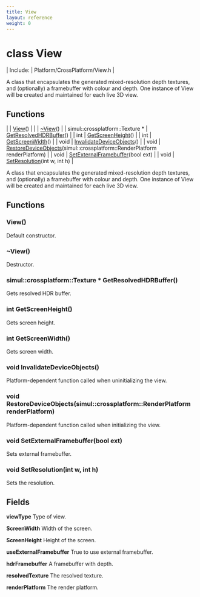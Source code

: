 ```yaml
---
title: View
layout: reference
weight: 0
---
```

class View
===

| Include: | Platform/CrossPlatform/View.h |

A class that encapsulates the generated mixed-resolution depth textures, and (optionally) a framebuffer with colour and depth.
One instance of View will be created and maintained for each live 3D view.
  


Functions
---

|  | [View](#View)() |
|  | [~View](#~View)() |
| simul::crossplatform::Texture * | [GetResolvedHDRBuffer](#GetResolvedHDRBuffer)() |
| int | [GetScreenHeight](#GetScreenHeight)() |
| int | [GetScreenWidth](#GetScreenWidth)() |
| void | [InvalidateDeviceObjects](#InvalidateDeviceObjects)() |
| void | [RestoreDeviceObjects](#RestoreDeviceObjects)(simul::crossplatform::RenderPlatform renderPlatform) |
| void | [SetExternalFramebuffer](#SetExternalFramebuffer)(bool ext) |
| void | [SetResolution](#SetResolution)(int w, int h) |

A class that encapsulates the generated mixed-resolution depth textures, and (optionally) a framebuffer with colour and depth.
One instance of View will be created and maintained for each live 3D view.
  


Functions
---

### <a name="View"/> View()
Default constructor.

### <a name="~View"/> ~View()
Destructor.

### <a name="GetResolvedHDRBuffer"/>simul::crossplatform::Texture * GetResolvedHDRBuffer()
Gets resolved HDR buffer.

### <a name="GetScreenHeight"/>int GetScreenHeight()
Gets screen height.

### <a name="GetScreenWidth"/>int GetScreenWidth()
Gets screen width.

### <a name="InvalidateDeviceObjects"/>void InvalidateDeviceObjects()
Platform-dependent function called when uninitializing the view.

### <a name="RestoreDeviceObjects"/>void RestoreDeviceObjects(simul::crossplatform::RenderPlatform renderPlatform)
Platform-dependent function called when initializing the view.

### <a name="SetExternalFramebuffer"/>void SetExternalFramebuffer(bool ext)
Sets external framebuffer.

### <a name="SetResolution"/>void SetResolution(int w, int h)
Sets the resolution.

Fields
---

**viewType**  Type of view.

**ScreenWidth**  Width of the screen.

**ScreenHeight**  Height of the screen.

**useExternalFramebuffer**  True to use external framebuffer.

**hdrFramebuffer**  A framebuffer with depth.

**resolvedTexture**  The resolved texture.

**renderPlatform**  The render platform.
